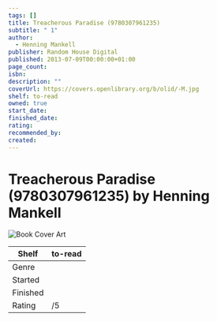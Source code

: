 ```yaml
---
tags: []
title: Treacherous Paradise (9780307961235)
subtitle: " 1"
author:
  - Henning Mankell
publisher: Random House Digital
published: 2013-07-09T00:00:00+01:00
page_count: 
isbn: 
description: ""
coverUrl: https://covers.openlibrary.org/b/olid/-M.jpg
shelf: to-read
owned: true
start_date: 
finished_date: 
rating: 
recommended_by: 
created: 
---
```


# Treacherous Paradise (9780307961235) by Henning Mankell

![Book Cover Art](https://covers.openlibrary.org/b/olid/-M.jpg)

| Shelf | to-read |
| --- | --- |
| Genre |  |
| Started |  |
| Finished |  |
| Rating | /5 |

